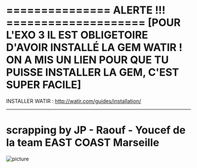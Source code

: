 # =============== ALERTE !!! ==================== [POUR L'EXO 3 IL EST OBLIGETOIRE D'AVOIR INSTALLÉ LA GEM WATIR ! ON A MIS UN LIEN POUR QUE TU PUISSE INSTALLER LA GEM, C'EST SUPER FACILE]

INSTALLER WATIR : http://watir.com/guides/installation/

______________________________________________________________________________________________________________________________

# scrapping by JP - Raouf - Youcef de la team EAST COAST Marseille

![picture](22.png)


